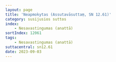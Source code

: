 ```yaml
---
layout: page
title: 'Neapmokytas (Assutavāsuttaṃ, SN 12.61)'
category: susijusios suttos
index: 
    - Nesavastingumas (anattā)
sortIndex: 12061
tags:
    - Nesavastingumas (anattā)
suttacentral: sn12.61
date: 2023-09-03
---
```

